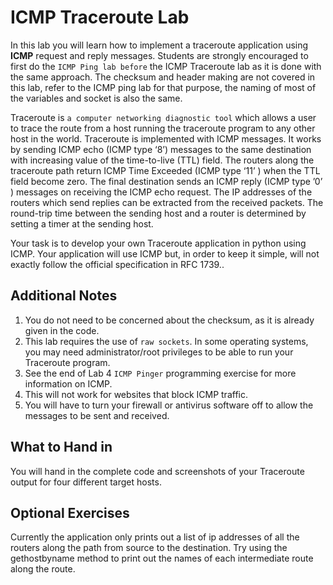# ICMP Traceroute Lab

In this lab you will learn how to implement a traceroute application using **ICMP** request and reply messages. Students are strongly encouraged to first do the `ICMP Ping lab before`  the ICMP Traceroute lab as it is  done with the same approach. The checksum and header making are not covered in this lab, refer to the ICMP ping lab for that purpose, the naming of most of the variables and socket is also the same.

Traceroute is `a computer networking diagnostic tool` which allows a user to trace the route from a host running the traceroute program to any other host in the world. Traceroute is implemented with ICMP messages. It works by sending ICMP echo (ICMP type ‘8’) messages to the same destination with increasing value of the time-to-live (TTL) field. The routers along the traceroute path return ICMP Time Exceeded (ICMP type ‘11’ ) when the TTL field become zero. The final destination sends an ICMP reply (ICMP type ’0’ ) messages on receiving the ICMP echo request. The IP addresses of the routers which send replies can be extracted from the received packets. The round-trip time between the sending host and a router is determined by setting a timer at the sending host.

Your task is to develop your own Traceroute application in python using ICMP. Your application will use ICMP but, in order to keep it simple, will not exactly follow the official specification in RFC 1739..


## Additional Notes
1. You do not need to be concerned about the checksum, as it is already given in the code.
2. This lab requires the use of `raw sockets`. In some operating systems, you may need administrator/root privileges to be able to run your Traceroute program.
3. See the end of Lab 4 `ICMP Pinger` programming exercise for more information on ICMP.
4. This will not work for websites that block ICMP traffic.
5. You will have to turn your firewall or antivirus software off to allow the messages  to be sent and received.

## What to Hand in

You will hand in the complete code and screenshots of your Traceroute output for four different target hosts.


## Optional Exercises
Currently the application only prints out a list of ip addresses of all the routers along the path from source to the destination. Try using the gethostbyname method to print out the names of each intermediate route along the route.
